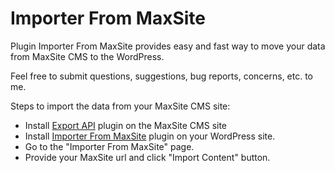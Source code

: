 # Importer From MaxSite

Plugin Importer From MaxSite provides easy and fast way to move your data from MaxSite CMS to the WordPress.

Feel free to submit questions, suggestions, bug reports, concerns, etc. to me.

Steps to import the data from your MaxSite CMS site:
* Install [Export API](https://github.com/zahardoc/export_api) plugin on the MaxSite CMS site
* Install [Importer From MaxSite](https://github.com/zahardoc/importer-from-maxsite) plugin on your WordPress site.
* Go to the "Importer From MaxSite" page.
* Provide your MaxSite url and click "Import Content" button.
